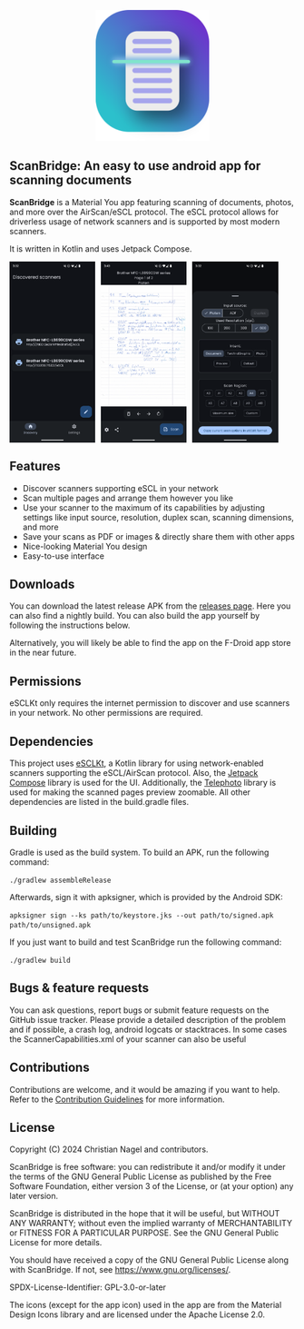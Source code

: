 <p align="center">
  <img src="app/src/main/res/drawable/icon_about_dialog.png" alt="App icon" style="width: 200px;" />
</p>

## ScanBridge: An easy to use android app for scanning documents

<b>ScanBridge</b> is a Material You app featuring scanning of documents, photos, and more over the
AirScan/eSCL protocol. The eSCL protocol allows for driverless usage of network scanners and is
supported by most modern
scanners.

It is written in Kotlin and uses Jetpack Compose.

<div style="display: flex; flex-wrap: wrap; gap: 10px;">
  <img src="fastlane/metadata/android/en-US/images/phoneScreenshots/1.png" alt="Discover scanners in your network" style="width: 30%; height: auto;" />
  <img src="fastlane/metadata/android/en-US/images/phoneScreenshots/2.png" alt="Scan multiple pages" style="width: 30%; height: auto;" />
  <img src="fastlane/metadata/android/en-US/images/phoneScreenshots/3.png" alt="Use your scanner to the maximum of its abilities" style="width: 30%; height: auto;" />
</div>

## Features

- Discover scanners supporting eSCL in your network
- Scan multiple pages and arrange them however you like
- Use your scanner to the maximum of its capabilities by adjusting settings like input source,
  resolution, duplex scan, scanning dimensions, and more
- Save your scans as PDF or images & directly share them with other apps
- Nice-looking Material You design
- Easy-to-use interface

## Downloads

You can download the latest release APK from
the [releases page](https://github.com/Chrisimx/ScanBridge/releases).
Here you can also find a nightly build. You can also build the app yourself by following the
instructions below.

Alternatively, you will likely be able to find the app on the F-Droid app store in the near future.

## Permissions

eSCLKt only requires the internet permission to discover and use scanners in your network. No other
permissions are required.

## Dependencies

This project uses [eSCLKt](https://github.com/Chrisimx/eSCLKt), a Kotlin library for using
network-enabled
scanners supporting the eSCL/AirScan protocol.
Also, the [Jetpack Compose](https://developer.android.com/jetpack/compose) library is used for the
UI.
Additionally, the [Telephoto](https://github.com/saket/telephoto) library is used for making the
scanned pages preview
zoomable.
All other dependencies are listed in the build.gradle files.

## Building

Gradle is used as the build system. To build an APK, run the following command:

```./gradlew assembleRelease```

Afterwards, sign it with apksigner, which is provided by the Android SDK:

```apksigner sign --ks path/to/keystore.jks --out path/to/signed.apk path/to/unsigned.apk```

If you just want to build and test ScanBridge run the following command:

```./gradlew build```

## Bugs & feature requests

You can ask questions, report bugs or submit feature requests on the GitHub issue tracker. Please
provide a detailed
description of the problem and if possible, a crash log, android logcats or stacktraces. In some
cases
the ScannerCapabilities.xml of your scanner can also be useful

## Contributions

Contributions are welcome, and it would be amazing if you want to help. Refer to
the [Contribution Guidelines](CONTRIBUTING.md) for more information.

## License

Copyright (C) 2024 Christian Nagel and contributors.

ScanBridge is free software: you can redistribute it and/or modify it under the terms of
the GNU General Public License as published by the Free Software Foundation, either
version 3 of the License, or (at your option) any later version.

ScanBridge is distributed in the hope that it will be useful, but WITHOUT ANY
WARRANTY; without even the implied warranty of MERCHANTABILITY or FITNESS
FOR A PARTICULAR PURPOSE. See the GNU General Public License for more details.

You should have received a copy of the GNU General Public License along with ScanBridge.
If not, see <https://www.gnu.org/licenses/>.

SPDX-License-Identifier: GPL-3.0-or-later

The icons (except for the app icon) used in the app are from the Material Design Icons library and
are licensed under the Apache License 2.0.
